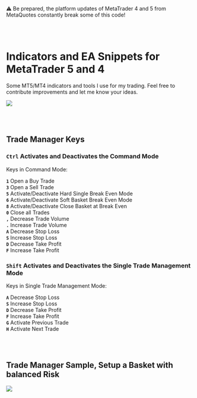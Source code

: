 :warning: Be prepared, the platform updates of MetaTrader 4 and 5 from MetaQuotes constantly break some of this code!

<br/>
<br/>

# Indicators and EA Snippets for MetaTrader 5 and 4
Some MT5/MT4 indicators and tools I use for my trading. Feel free to contribute improvements and let me know your ideas.

[![](http://img.youtube.com/vi/1ea2rmEVieE/maxresdefault.jpg)](http://www.youtube.com/watch?v=1ea2rmEVieE "MetaTrader 5 Trading Tools")

<br/>
<br/>

## Trade Manager Keys


### <code>Ctrl</code> Activates and Deactivates the Command Mode

   Keys in Command Mode:
   
   **<code>1</code>** Open a Buy Trade<br>
   **<code>3</code>** Open a Sell Trade<br>
   **<code>5</code>** Activate/Deactivate Hard Single Break Even Mode<br>
   **<code>6</code>** Activate/Deactivate Soft Basket Break Even Mode<br>
   **<code>8</code>** Activate/Deactivate Close Basket at Break Even<br>
   **<code>0</code>** Close all Trades<br>
   **<code>,</code>** Decrease Trade Volume<br>
   **<code>.</code>** Increase Trade Volume<br>
   **<code>A</code>** Decrease Stop Loss<br>
   **<code>S</code>** Increase Stop Loss<br>
   **<code>D</code>** Decrease Take Profit<br>
   **<code>F</code>** Increase Take Profit<br>
   
   
### <code>Shift</code> Activates and Deactivates the Single Trade Management Mode

   Keys in Single Trade Management Mode:

   **<code>A</code>** Decrease Stop Loss<br>
   **<code>S</code>** Increase Stop Loss<br>
   **<code>D</code>** Decrease Take Profit<br>
   **<code>F</code>** Increase Take Profit<br>
   **<code>G</code>** Activate Previous Trade<br>
   **<code>H</code>** Activate Next Trade<br>

<br/>
<br/>

## Trade Manager Sample, Setup a Basket with balanced Risk


[![](http://img.youtube.com/vi/IGt1eQA1peg/maxresdefault.jpg)](http://www.youtube.com/watch?v=IGt1eQA1peg "Trade Manager | Setup Basket with balanced Risk")
